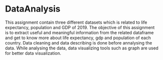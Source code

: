 # DataAnalysis
This assignment contain three different datasets which is related to life expectancy, population and GDP of 2019. The objective of this assignment is to extract useful and meaningful information from the related dataframe and get to know more about life expectancy, gdp and population of each country.
Data cleaning and data describing is done before annalysing the data. While analysing the data, data visualizing tools such as graph are used for better data visualization.

